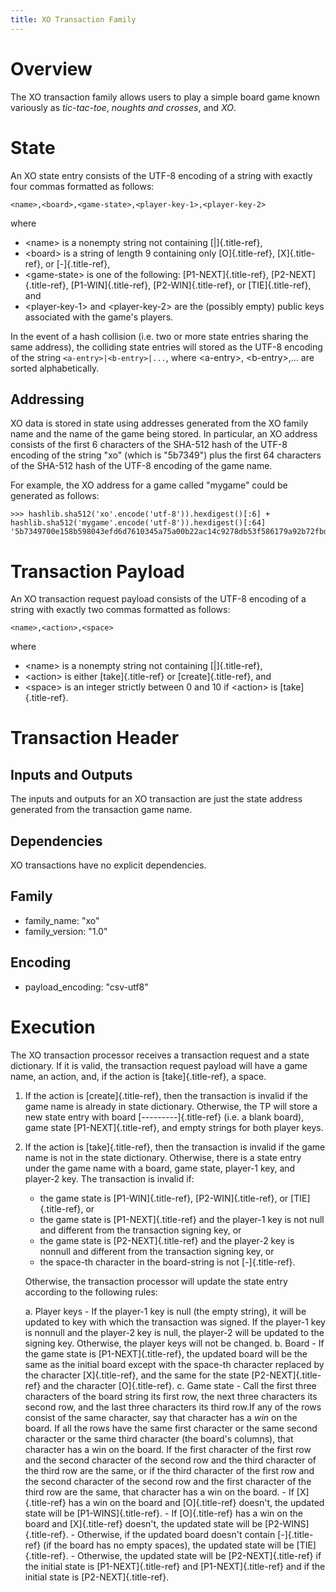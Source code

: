 ```yaml
---
title: XO Transaction Family
---
```


# Overview

<!--
  Licensed under Creative Commons Attribution 4.0 International License
  https://creativecommons.org/licenses/by/4.0/
-->

The XO transaction family allows users to play a simple board game known
variously as *tic-tac-toe*, *noughts and crosses*, and *XO*.

# State

An XO state entry consists of the UTF-8 encoding of a string with
exactly four commas formatted as follows:

`<name>,<board>,<game-state>,<player-key-1>,<player-key-2>`

where

-   \<name> is a nonempty string not containing [\|]{.title-ref},
-   \<board> is a string of length 9 containing only [O]{.title-ref},
    [X]{.title-ref}, or [-]{.title-ref},
-   \<game-state> is one of the following: [P1-NEXT]{.title-ref},
    [P2-NEXT]{.title-ref}, [P1-WIN]{.title-ref}, [P2-WIN]{.title-ref},
    or [TIE]{.title-ref}, and
-   \<player-key-1> and \<player-key-2> are the (possibly empty) public
    keys associated with the game\'s players.

In the event of a hash collision (i.e. two or more state entries sharing
the same address), the colliding state entries will stored as the UTF-8
encoding of the string `<a-entry>|<b-entry>|...`, where \<a-entry>,
\<b-entry>,\... are sorted alphabetically.

## Addressing

XO data is stored in state using addresses generated from the XO family
name and the name of the game being stored. In particular, an XO address
consists of the first 6 characters of the SHA-512 hash of the UTF-8
encoding of the string \"xo\" (which is \"5b7349\") plus the first 64
characters of the SHA-512 hash of the UTF-8 encoding of the game name.

For example, the XO address for a game called \"mygame\" could be
generated as follows:

``` pycon
>>> hashlib.sha512('xo'.encode('utf-8')).hexdigest()[:6] + hashlib.sha512('mygame'.encode('utf-8')).hexdigest()[:64]
'5b7349700e158b598043efd6d7610345a75a00b22ac14c9278db53f586179a92b72fbd'
```

# Transaction Payload

An XO transaction request payload consists of the UTF-8 encoding of a
string with exactly two commas formatted as follows:

`<name>,<action>,<space>`

where

-   \<name> is a nonempty string not containing [\|]{.title-ref},
-   \<action> is either [take]{.title-ref} or [create]{.title-ref}, and
-   \<space> is an integer strictly between 0 and 10 if \<action> is
    [take]{.title-ref}.

# Transaction Header

## Inputs and Outputs

The inputs and outputs for an XO transaction are just the state address
generated from the transaction game name.

## Dependencies

XO transactions have no explicit dependencies.

## Family

-   family_name: \"xo\"
-   family_version: \"1.0\"

## Encoding

-   payload_encoding: \"csv-utf8\"

# Execution

The XO transaction processor receives a transaction request and a state
dictionary. If it is valid, the transaction request payload will have a
game name, an action, and, if the action is [take]{.title-ref}, a space.

1.  If the action is [create]{.title-ref}, then the transaction is
    invalid if the game name is already in state dictionary. Otherwise,
    the TP will store a new state entry with board
    [\-\-\-\-\-\-\-\--]{.title-ref} (i.e. a blank board), game state
    [P1-NEXT]{.title-ref}, and empty strings for both player keys.

2.  If the action is [take]{.title-ref}, then the transaction is invalid
    if the game name is not in the state dictionary. Otherwise, there is
    a state entry under the game name with a board, game state, player-1
    key, and player-2 key. The transaction is invalid if:

    -   the game state is [P1-WIN]{.title-ref}, [P2-WIN]{.title-ref}, or
        [TIE]{.title-ref}, or
    -   the game state is [P1-NEXT]{.title-ref} and the player-1 key is
        not null and different from the transaction signing key, or
    -   the game state is [P2-NEXT]{.title-ref} and the player-2 key is
        nonnull and different from the transaction signing key, or
    -   the space-th character in the board-string is not
        [-]{.title-ref}.

    Otherwise, the transaction processor will update the state entry
    according to the following rules:

    a.  Player keys - If the player-1 key is null (the empty string), it
        will be updated to key with which the transaction was signed. If
        the player-1 key is nonnull and the player-2 key is null, the
        player-2 will be updated to the signing key. Otherwise, the
        player keys will not be changed.
    b.  Board - If the game state is [P1-NEXT]{.title-ref}, the updated
        board will be the same as the initial board except with the
        space-th character replaced by the character [X]{.title-ref},
        and the same for the state [P2-NEXT]{.title-ref} and the
        character [O]{.title-ref}.
    c.  Game state - Call the first three characters of the board string
        its first row, the next three characters its second row, and the
        last three characters its third row.If any of the rows consist
        of the same character, say that character has a *win* on the
        board. If all the rows have the same first character or the same
        second character or the same third character (the board\'s
        columns), that character has a win on the board. If the first
        character of the first row and the second character of the
        second row and the third character of the third row are the
        same, or if the third character of the first row and the second
        character of the second row and the first character of the third
        row are the same, that character has a win on the board.
        -   If [X]{.title-ref} has a win on the board and
            [O]{.title-ref} doesn\'t, the updated state will be
            [P1-WINS]{.title-ref}.
        -   If [O]{.title-ref} has a win on the board and
            [X]{.title-ref} doesn\'t, the updated state will be
            [P2-WINS]{.title-ref}.
        -   Otherwise, if the updated board doesn\'t contain
            [-]{.title-ref} (if the board has no empty spaces), the
            updated state will be [TIE]{.title-ref}.
        -   Otherwise, the updated state will be [P2-NEXT]{.title-ref}
            if the initial state is [P1-NEXT]{.title-ref} and
            [P1-NEXT]{.title-ref} and if the initial state is
            [P2-NEXT]{.title-ref}.
